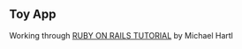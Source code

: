 ## Toy App

Working through [RUBY ON RAILS TUTORIAL](https://www.railstutorial.org/book/toy_app#cha-a_toy_app) by Michael Hartl